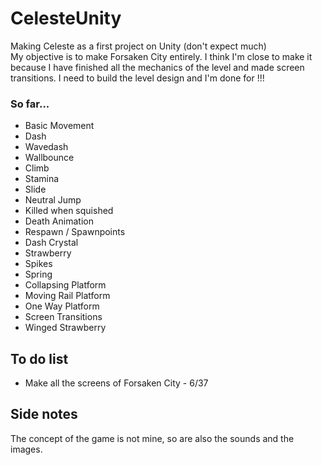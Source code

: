 # CelesteUnity
 
Making Celeste as a first project on Unity (don't expect much)
\
My objective is to make Forsaken City entirely.
I think I'm close to make it because I have finished all the mechanics of the level and made screen transitions.
I need to build the level design and I'm done for !!!

### So far...
- Basic Movement
- Dash
- Wavedash
- Wallbounce
- Climb
- Stamina
- Slide
- Neutral Jump
- Killed when squished
- Death Animation
- Respawn / Spawnpoints
- Dash Crystal
- Strawberry
- Spikes
- Spring
- Collapsing Platform
- Moving Rail Platform
- One Way Platform
- Screen Transitions
- Winged Strawberry


## To do list

- Make all the screens of Forsaken City - 6/37


## Side notes

The concept of the game is not mine, so are also the sounds and the images.
